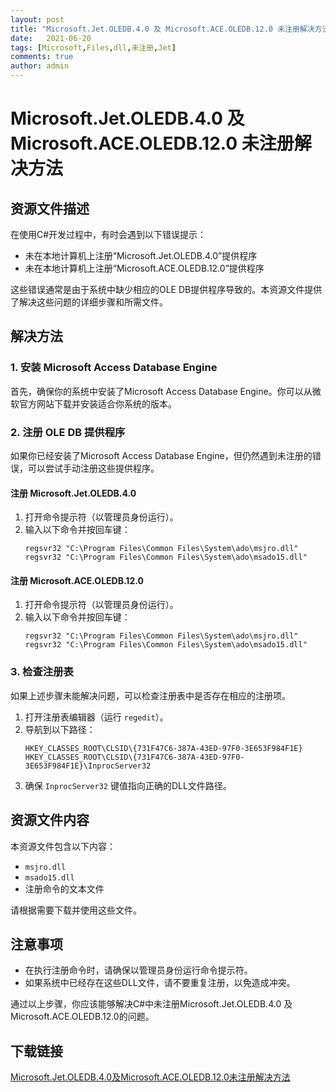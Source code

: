 ```yaml
---
layout: post
title: "Microsoft.Jet.OLEDB.4.0 及 Microsoft.ACE.OLEDB.12.0 未注册解决方法"
date:   2021-06-20
tags: [Microsoft,Files,dll,未注册,Jet]
comments: true
author: admin
---
```

# Microsoft.Jet.OLEDB.4.0 及 Microsoft.ACE.OLEDB.12.0 未注册解决方法

## 资源文件描述

在使用C#开发过程中，有时会遇到以下错误提示：

- 未在本地计算机上注册“Microsoft.Jet.OLEDB.4.0”提供程序
- 未在本地计算机上注册“Microsoft.ACE.OLEDB.12.0”提供程序

这些错误通常是由于系统中缺少相应的OLE DB提供程序导致的。本资源文件提供了解决这些问题的详细步骤和所需文件。

## 解决方法

### 1. 安装 Microsoft Access Database Engine

首先，确保你的系统中安装了Microsoft Access Database Engine。你可以从微软官方网站下载并安装适合你系统的版本。

### 2. 注册 OLE DB 提供程序

如果你已经安装了Microsoft Access Database Engine，但仍然遇到未注册的错误，可以尝试手动注册这些提供程序。

#### 注册 Microsoft.Jet.OLEDB.4.0

1. 打开命令提示符（以管理员身份运行）。
2. 输入以下命令并按回车键：
   ```
   regsvr32 "C:\Program Files\Common Files\System\ado\msjro.dll"
   regsvr32 "C:\Program Files\Common Files\System\ado\msado15.dll"
   ```

#### 注册 Microsoft.ACE.OLEDB.12.0

1. 打开命令提示符（以管理员身份运行）。
2. 输入以下命令并按回车键：
   ```
   regsvr32 "C:\Program Files\Common Files\System\ado\msjro.dll"
   regsvr32 "C:\Program Files\Common Files\System\ado\msado15.dll"
   ```

### 3. 检查注册表

如果上述步骤未能解决问题，可以检查注册表中是否存在相应的注册项。

1. 打开注册表编辑器（运行 `regedit`）。
2. 导航到以下路径：
   ```
   HKEY_CLASSES_ROOT\CLSID\{731F47C6-387A-43ED-97F0-3E653F984F1E}
   HKEY_CLASSES_ROOT\CLSID\{731F47C6-387A-43ED-97F0-3E653F984F1E}\InprocServer32
   ```
3. 确保 `InprocServer32` 键值指向正确的DLL文件路径。

## 资源文件内容

本资源文件包含以下内容：

- `msjro.dll`
- `msado15.dll`
- 注册命令的文本文件

请根据需要下载并使用这些文件。

## 注意事项

- 在执行注册命令时，请确保以管理员身份运行命令提示符。
- 如果系统中已经存在这些DLL文件，请不要重复注册，以免造成冲突。

通过以上步骤，你应该能够解决C#中未注册Microsoft.Jet.OLEDB.4.0 及 Microsoft.ACE.OLEDB.12.0的问题。

## 下载链接

[Microsoft.Jet.OLEDB.4.0及Microsoft.ACE.OLEDB.12.0未注册解决方法](https://pan.quark.cn/s/dd148de27094)